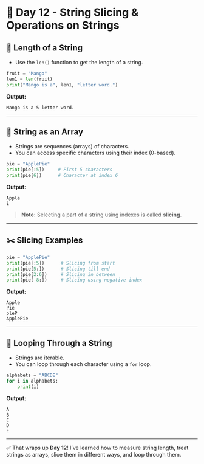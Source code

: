 # 🔪 Day 12 - String Slicing & Operations on Strings

## 📏 Length of a String

* Use the `len()` function to get the length of a string.

```python
fruit = "Mango"
len1 = len(fruit)
print("Mango is a", len1, "letter word.")
```

**Output:**

```
Mango is a 5 letter word.
```

---

## 🧩 String as an Array

* Strings are sequences (arrays) of characters.
* You can access specific characters using their index (0-based).

```python
pie = "ApplePie"
print(pie[:5])     # First 5 characters
print(pie[6])      # Character at index 6
```

**Output:**

```
Apple
i
```

> **Note:** Selecting a part of a string using indexes is called **slicing**.

---

## ✂️ Slicing Examples

```python
pie = "ApplePie"
print(pie[:5])      # Slicing from start
print(pie[5:])      # Slicing till end
print(pie[2:6])     # Slicing in between
print(pie[-8:])     # Slicing using negative index
```

**Output:**

```
Apple
Pie
pleP
ApplePie
```

---

## 🔄 Looping Through a String

* Strings are iterable.
* You can loop through each character using a `for` loop.

```python
alphabets = "ABCDE"
for i in alphabets:
    print(i)
```

**Output:**

```
A
B
C
D
E
```

---

✅ That wraps up **Day 12**! I’ve learned how to measure string length, treat strings as arrays, slice them in different ways, and loop through them.
